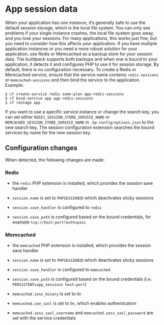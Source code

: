 # App session data
When your application has one instance, it’s generally safe to use the default session storage, which is the local file system.
You can only see problems if your single instance crashes, the local file system goes away, and you lose your sessions.
For many applications, this works just fine, but you need to consider how this affects your application.
If you have multiple application instances or you need a more robust solution for your application, use
Redis or Memcached as a backup store for your session data. The buildpack supports both backups and when one is bound to your application, it detects it and configures PHP to use it for session storage.
By default, there is no configuration necessary. To create a Redis or Memcached service, ensure that the service name contains `redis-sessions` or `memcached-sessions` and then bind the service to the application.
Example:
```
$ cf create-service redis some-plan app-redis-sessions
$ cf bind-service app app-redis-sessions
$ cf restage app
```
If you want to use a specific service instance or change the search key, you can set either `REDIS_SESSION_STORE_SERVICE_NAME` or `MEMCACHED_SESSION_STORE_SERVICE_NAME` in `.bp-config/options.json` to the new search key. The session configuration extension searches the bound services by name for the new session key.

## Configuration changes
When detected, the following changes are made:

### Redis

* the `redis` PHP extension is installed, which provides the session save handler

* `session.name` is set to `PHPSESSIONID` which deactivates sticky sessions

* `session.save_handler` is configured to `redis`

* `session.save_path` is configured based on the bound credentials, for example `tcp://host:port?auth=pass`

### Memcached

* the `memcached` PHP extension is installed, which provides the session save handler

* `session.name` is set to `PHPSESSIONID` which deactivates sticky sessions

* `session.save_handler` is configured to `memcached`

* `session.save_path` is configured based on the bound credentials (i.e. `PERSISTENT=app_sessions host:port`)

* `memcached.sess_binary` is set to `On`

* `memcached.use_sasl` is set to `On`, which enables authentication

* `memcached.sess_sasl_username` and `memcached.sess_sasl_password` are set with the service credentials
